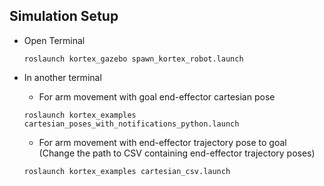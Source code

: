 ## Simulation Setup

- Open Terminal

    ``` 
    roslaunch kortex_gazebo spawn_kortex_robot.launch
    ```

- In another terminal

    - For arm movement with goal end-effector cartesian pose

    ```
    roslaunch kortex_examples cartesian_poses_with_notifications_python.launch
    ```

    - For arm movement with end-effector trajectory pose to goal (Change the path to CSV containing end-effector trajectory poses)
    
    ```
    roslaunch kortex_examples cartesian_csv.launch
    ```

